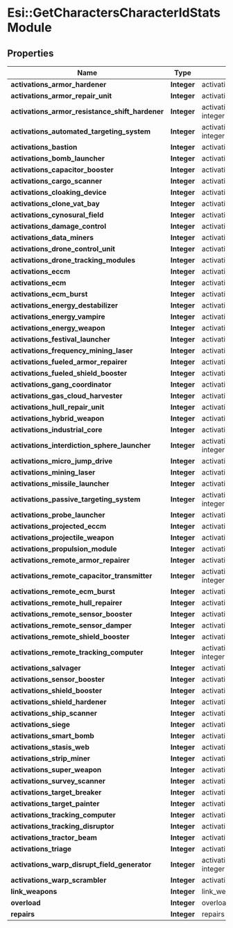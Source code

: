 # Esi::GetCharactersCharacterIdStatsModule

## Properties
Name | Type | Description | Notes
------------ | ------------- | ------------- | -------------
**activations_armor_hardener** | **Integer** | activations_armor_hardener integer | [optional] 
**activations_armor_repair_unit** | **Integer** | activations_armor_repair_unit integer | [optional] 
**activations_armor_resistance_shift_hardener** | **Integer** | activations_armor_resistance_shift_hardener integer | [optional] 
**activations_automated_targeting_system** | **Integer** | activations_automated_targeting_system integer | [optional] 
**activations_bastion** | **Integer** | activations_bastion integer | [optional] 
**activations_bomb_launcher** | **Integer** | activations_bomb_launcher integer | [optional] 
**activations_capacitor_booster** | **Integer** | activations_capacitor_booster integer | [optional] 
**activations_cargo_scanner** | **Integer** | activations_cargo_scanner integer | [optional] 
**activations_cloaking_device** | **Integer** | activations_cloaking_device integer | [optional] 
**activations_clone_vat_bay** | **Integer** | activations_clone_vat_bay integer | [optional] 
**activations_cynosural_field** | **Integer** | activations_cynosural_field integer | [optional] 
**activations_damage_control** | **Integer** | activations_damage_control integer | [optional] 
**activations_data_miners** | **Integer** | activations_data_miners integer | [optional] 
**activations_drone_control_unit** | **Integer** | activations_drone_control_unit integer | [optional] 
**activations_drone_tracking_modules** | **Integer** | activations_drone_tracking_modules integer | [optional] 
**activations_eccm** | **Integer** | activations_eccm integer | [optional] 
**activations_ecm** | **Integer** | activations_ecm integer | [optional] 
**activations_ecm_burst** | **Integer** | activations_ecm_burst integer | [optional] 
**activations_energy_destabilizer** | **Integer** | activations_energy_destabilizer integer | [optional] 
**activations_energy_vampire** | **Integer** | activations_energy_vampire integer | [optional] 
**activations_energy_weapon** | **Integer** | activations_energy_weapon integer | [optional] 
**activations_festival_launcher** | **Integer** | activations_festival_launcher integer | [optional] 
**activations_frequency_mining_laser** | **Integer** | activations_frequency_mining_laser integer | [optional] 
**activations_fueled_armor_repairer** | **Integer** | activations_fueled_armor_repairer integer | [optional] 
**activations_fueled_shield_booster** | **Integer** | activations_fueled_shield_booster integer | [optional] 
**activations_gang_coordinator** | **Integer** | activations_gang_coordinator integer | [optional] 
**activations_gas_cloud_harvester** | **Integer** | activations_gas_cloud_harvester integer | [optional] 
**activations_hull_repair_unit** | **Integer** | activations_hull_repair_unit integer | [optional] 
**activations_hybrid_weapon** | **Integer** | activations_hybrid_weapon integer | [optional] 
**activations_industrial_core** | **Integer** | activations_industrial_core integer | [optional] 
**activations_interdiction_sphere_launcher** | **Integer** | activations_interdiction_sphere_launcher integer | [optional] 
**activations_micro_jump_drive** | **Integer** | activations_micro_jump_drive integer | [optional] 
**activations_mining_laser** | **Integer** | activations_mining_laser integer | [optional] 
**activations_missile_launcher** | **Integer** | activations_missile_launcher integer | [optional] 
**activations_passive_targeting_system** | **Integer** | activations_passive_targeting_system integer | [optional] 
**activations_probe_launcher** | **Integer** | activations_probe_launcher integer | [optional] 
**activations_projected_eccm** | **Integer** | activations_projected_eccm integer | [optional] 
**activations_projectile_weapon** | **Integer** | activations_projectile_weapon integer | [optional] 
**activations_propulsion_module** | **Integer** | activations_propulsion_module integer | [optional] 
**activations_remote_armor_repairer** | **Integer** | activations_remote_armor_repairer integer | [optional] 
**activations_remote_capacitor_transmitter** | **Integer** | activations_remote_capacitor_transmitter integer | [optional] 
**activations_remote_ecm_burst** | **Integer** | activations_remote_ecm_burst integer | [optional] 
**activations_remote_hull_repairer** | **Integer** | activations_remote_hull_repairer integer | [optional] 
**activations_remote_sensor_booster** | **Integer** | activations_remote_sensor_booster integer | [optional] 
**activations_remote_sensor_damper** | **Integer** | activations_remote_sensor_damper integer | [optional] 
**activations_remote_shield_booster** | **Integer** | activations_remote_shield_booster integer | [optional] 
**activations_remote_tracking_computer** | **Integer** | activations_remote_tracking_computer integer | [optional] 
**activations_salvager** | **Integer** | activations_salvager integer | [optional] 
**activations_sensor_booster** | **Integer** | activations_sensor_booster integer | [optional] 
**activations_shield_booster** | **Integer** | activations_shield_booster integer | [optional] 
**activations_shield_hardener** | **Integer** | activations_shield_hardener integer | [optional] 
**activations_ship_scanner** | **Integer** | activations_ship_scanner integer | [optional] 
**activations_siege** | **Integer** | activations_siege integer | [optional] 
**activations_smart_bomb** | **Integer** | activations_smart_bomb integer | [optional] 
**activations_stasis_web** | **Integer** | activations_stasis_web integer | [optional] 
**activations_strip_miner** | **Integer** | activations_strip_miner integer | [optional] 
**activations_super_weapon** | **Integer** | activations_super_weapon integer | [optional] 
**activations_survey_scanner** | **Integer** | activations_survey_scanner integer | [optional] 
**activations_target_breaker** | **Integer** | activations_target_breaker integer | [optional] 
**activations_target_painter** | **Integer** | activations_target_painter integer | [optional] 
**activations_tracking_computer** | **Integer** | activations_tracking_computer integer | [optional] 
**activations_tracking_disruptor** | **Integer** | activations_tracking_disruptor integer | [optional] 
**activations_tractor_beam** | **Integer** | activations_tractor_beam integer | [optional] 
**activations_triage** | **Integer** | activations_triage integer | [optional] 
**activations_warp_disrupt_field_generator** | **Integer** | activations_warp_disrupt_field_generator integer | [optional] 
**activations_warp_scrambler** | **Integer** | activations_warp_scrambler integer | [optional] 
**link_weapons** | **Integer** | link_weapons integer | [optional] 
**overload** | **Integer** | overload integer | [optional] 
**repairs** | **Integer** | repairs integer | [optional] 


